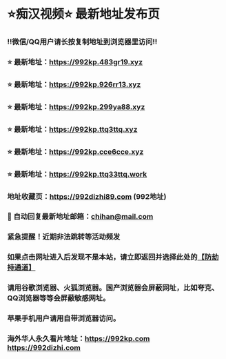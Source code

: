 # ⭐️痴汉视频⭐️ 最新地址发布页

### ‼️微信/QQ用户请长按复制地址到浏览器里访问‼️

### ⭐️ 最新地址：https://992kp.483gr19.xyz

### ⭐️ 最新地址：https://992kp.926rr13.xyz

### ⭐️ 最新地址：https://992kp.299ya88.xyz

### ⭐️ 最新地址：https://992kp.ttq3ttq.xyz

### ⭐️ 最新地址：https://992kp.cce6cce.xyz

### ⭐️ 最新地址：https://992kp.ttq33ttq.work



### 地址收藏页：https://992dizhi89.com (992地址)
### 📧 自动回复最新地址邮箱：chihan@mail.com
### 紧急提醒！近期非法跳转等活动频发
### 如果点击网址进入后发现不是本站，请立即返回并选择此处的[【防劫持通道】](https://23.224.130.222:7583)
### 请用谷歌浏览器、火狐浏览器。国产浏览器会屏蔽网址，比如夸克、QQ浏览器等等会屏蔽敏感网址。
### 苹果手机用户请用自带浏览器访问。
### 海外华人永久看片地址：https://992kp.com  https://992dizhi.com
